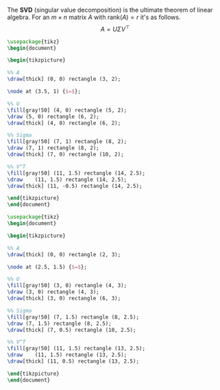 
The **SVD** (singular value decomposition) is the ultimate theorem of linear algebra. For an $m \times n$ matrix $A$ with $\mathrm{rank}(A) = r$ it's as follows.
$$
A = U \Sigma V^{\top}
$$




```tikz
\usepackage{tikz} 
\begin{document}

\begin{tikzpicture}

%% A
\draw[thick] (0, 0) rectangle (3, 2);

\node at (3.5, 1) {$=$};

%% U
\fill[gray!50] (4, 0) rectangle (5, 2);
\draw (5, 0) rectangle (6, 2);
\draw[thick] (4, 0) rectangle (6, 2);

%% Sigma
\fill[gray!50] (7, 1) rectangle (8, 2);
\draw (7, 1) rectangle (8, 2);
\draw[thick] (7, 0) rectangle (10, 2);

%% V^T
\fill[gray!50] (11, 1.5) rectangle (14, 2.5);
\draw	 (11, 1.5) rectangle (14, 2.5);
\draw[thick] (11, -0.5) rectangle (14, 2.5);

\end{tikzpicture}
\end{document}
```








```tikz
\usepackage{tikz} 
\begin{document}

\begin{tikzpicture}

%% A
\draw[thick] (0, 0) rectangle (2, 3);

\node at (2.5, 1.5) {$=$};

%% U
\fill[gray!50] (3, 0) rectangle (4, 3);
\draw (3, 0) rectangle (4, 3);
\draw[thick] (3, 0) rectangle (6, 3);

%% Sigma
\fill[gray!50] (7, 1.5) rectangle (8, 2.5);
\draw (7, 1.5) rectangle (8, 2.5);
\draw[thick] (7, 0.5) rectangle (10, 2.5);

%% V^T
\fill[gray!50] (11, 1.5) rectangle (13, 2.5);
\draw	 (11, 1.5) rectangle (13, 2.5);
\draw[thick] (11, 0.5) rectangle (13, 2.5);

\end{tikzpicture}
\end{document}
```
